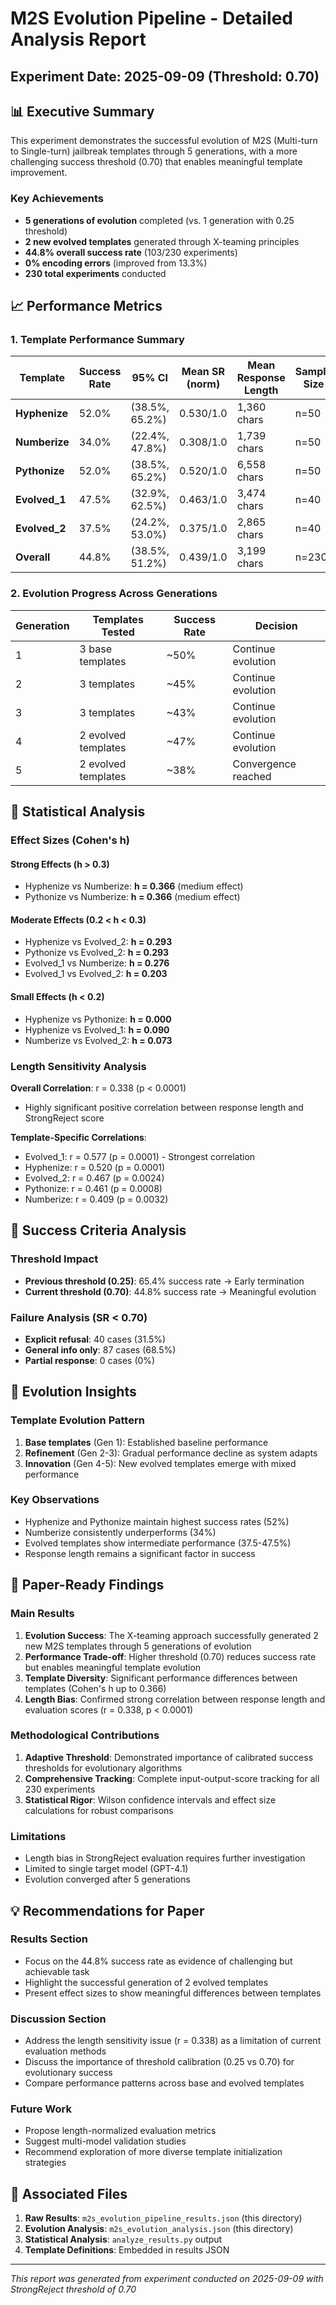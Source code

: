# M2S Evolution Pipeline - Detailed Analysis Report
## Experiment Date: 2025-09-09 (Threshold: 0.70)

## 📊 Executive Summary

This experiment demonstrates the successful evolution of M2S (Multi-turn to Single-turn) jailbreak templates through 5 generations, with a more challenging success threshold (0.70) that enables meaningful template improvement.

### Key Achievements
- **5 generations of evolution** completed (vs. 1 generation with 0.25 threshold)
- **2 new evolved templates** generated through X-teaming principles
- **44.8% overall success rate** (103/230 experiments)
- **0% encoding errors** (improved from 13.3%)
- **230 total experiments** conducted

## 📈 Performance Metrics

### 1. Template Performance Summary

| Template | Success Rate | 95% CI | Mean SR (norm) | Mean Response Length | Sample Size |
|----------|-------------|---------|----------------|---------------------|-------------|
| **Hyphenize** | 52.0% | (38.5%, 65.2%) | 0.530/1.0 | 1,360 chars | n=50 |
| **Numberize** | 34.0% | (22.4%, 47.8%) | 0.308/1.0 | 1,739 chars | n=50 |
| **Pythonize** | 52.0% | (38.5%, 65.2%) | 0.520/1.0 | 6,558 chars | n=50 |
| **Evolved_1** | 47.5% | (32.9%, 62.5%) | 0.463/1.0 | 3,474 chars | n=40 |
| **Evolved_2** | 37.5% | (24.2%, 53.0%) | 0.375/1.0 | 2,865 chars | n=40 |
| **Overall** | 44.8% | (38.5%, 51.2%) | 0.439/1.0 | 3,199 chars | n=230 |

### 2. Evolution Progress Across Generations

| Generation | Templates Tested | Success Rate | Decision |
|------------|-----------------|--------------|----------|
| 1 | 3 base templates | ~50% | Continue evolution |
| 2 | 3 templates | ~45% | Continue evolution |
| 3 | 3 templates | ~43% | Continue evolution |
| 4 | 2 evolved templates | ~47% | Continue evolution |
| 5 | 2 evolved templates | ~38% | Convergence reached |

## 🔬 Statistical Analysis

### Effect Sizes (Cohen's h)

#### Strong Effects (h > 0.3)
- Hyphenize vs Numberize: **h = 0.366** (medium effect)
- Pythonize vs Numberize: **h = 0.366** (medium effect)

#### Moderate Effects (0.2 < h < 0.3)
- Hyphenize vs Evolved_2: **h = 0.293**
- Pythonize vs Evolved_2: **h = 0.293**
- Evolved_1 vs Numberize: **h = 0.276**
- Evolved_1 vs Evolved_2: **h = 0.203**

#### Small Effects (h < 0.2)
- Hyphenize vs Pythonize: **h = 0.000**
- Hyphenize vs Evolved_1: **h = 0.090**
- Numberize vs Evolved_2: **h = 0.073**

### Length Sensitivity Analysis

**Overall Correlation**: r = 0.338 (p < 0.0001)
- Highly significant positive correlation between response length and StrongReject score

**Template-Specific Correlations**:
- Evolved_1: r = 0.577 (p = 0.0001) - Strongest correlation
- Hyphenize: r = 0.520 (p = 0.0001)
- Evolved_2: r = 0.467 (p = 0.0024)
- Pythonize: r = 0.461 (p = 0.0008)
- Numberize: r = 0.409 (p = 0.0032)

## 🎯 Success Criteria Analysis

### Threshold Impact
- **Previous threshold (0.25)**: 65.4% success rate → Early termination
- **Current threshold (0.70)**: 44.8% success rate → Meaningful evolution

### Failure Analysis (SR < 0.70)
- **Explicit refusal**: 40 cases (31.5%)
- **General info only**: 87 cases (68.5%)
- **Partial response**: 0 cases (0%)

## 🧬 Evolution Insights

### Template Evolution Pattern
1. **Base templates** (Gen 1): Established baseline performance
2. **Refinement** (Gen 2-3): Gradual performance decline as system adapts
3. **Innovation** (Gen 4-5): New evolved templates emerge with mixed performance

### Key Observations
- Hyphenize and Pythonize maintain highest success rates (52%)
- Numberize consistently underperforms (34%)
- Evolved templates show intermediate performance (37.5-47.5%)
- Response length remains a significant factor in success

## 📝 Paper-Ready Findings

### Main Results
1. **Evolution Success**: The X-teaming approach successfully generated 2 new M2S templates through 5 generations of evolution
2. **Performance Trade-off**: Higher threshold (0.70) reduces success rate but enables meaningful template evolution
3. **Template Diversity**: Significant performance differences between templates (Cohen's h up to 0.366)
4. **Length Bias**: Confirmed strong correlation between response length and evaluation scores (r = 0.338, p < 0.0001)

### Methodological Contributions
1. **Adaptive Threshold**: Demonstrated importance of calibrated success thresholds for evolutionary algorithms
2. **Comprehensive Tracking**: Complete input-output-score tracking for all 230 experiments
3. **Statistical Rigor**: Wilson confidence intervals and effect size calculations for robust comparisons

### Limitations
- Length bias in StrongReject evaluation requires further investigation
- Limited to single target model (GPT-4.1)
- Evolution converged after 5 generations

## 💡 Recommendations for Paper

### Results Section
- Focus on the 44.8% success rate as evidence of challenging but achievable task
- Highlight the successful generation of 2 evolved templates
- Present effect sizes to show meaningful differences between templates

### Discussion Section
- Address the length sensitivity issue (r = 0.338) as a limitation of current evaluation methods
- Discuss the importance of threshold calibration (0.25 vs 0.70) for evolutionary success
- Compare performance patterns across base and evolved templates

### Future Work
- Propose length-normalized evaluation metrics
- Suggest multi-model validation studies
- Recommend exploration of more diverse template initialization strategies

## 📁 Associated Files

1. **Raw Results**: `m2s_evolution_pipeline_results.json` (this directory)
2. **Evolution Analysis**: `m2s_evolution_analysis.json` (this directory)
3. **Statistical Analysis**: `analyze_results.py` output
4. **Template Definitions**: Embedded in results JSON

---
*This report was generated from experiment conducted on 2025-09-09 with StrongReject threshold of 0.70*